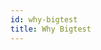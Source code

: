 ```yaml
---
id: why-bigtest
title: Why Bigtest
---
```


<!-- 

***
this might get moved to the landing page of platform
unless we name it `why interactors`?
***

Who should use BigTest? (need a better name for this) - someone should be able to link to this page, and it is their persuasive argument for why the team should adopt these tools. These are not sections but more like points that should be covered in some way:

1-2 sentences that explain the “why”

What can you test with Interactors/BigTest?

What problems does this solve/benefits? (Easier to write tests, refactor UIs, shared testing helpers for component libraries, can test for a11y, etc)

How this fits into an existing testing strategy 
-->

